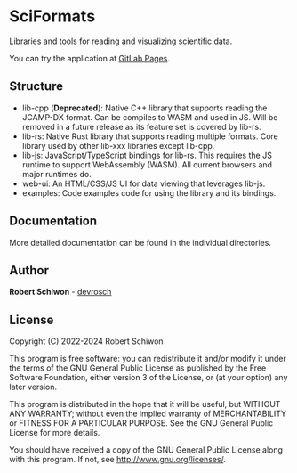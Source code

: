 # SciFormats

Libraries and tools for reading and visualizing scientific data.

You can try the application at [GitLab Pages](https://devrosch.gitlab.io/sf/index.html).

## Structure

- lib-cpp (**Deprecated**): Native C++ library that supports reading the JCAMP-DX format. Can be compiles to WASM and used in JS. Will be removed in a future release as its feature set is covered by lib-rs.
- lib-rs: Native Rust library that supports reading multiple formats. Core library used by other lib-xxx libraries except lib-cpp.
- lib-js: JavaScript/TypeScript bindings for lib-rs. This requires the JS runtime to support WebAssembly (WASM). All current browsers and major runtimes do.
- web-ui: An HTML/CSS/JS UI for data viewing that leverages lib-js.
- examples: Code examples code for using the library and its bindings.

## Documentation

More detailed documentation can be found in the individual directories.

## Author

**Robert Schiwon** - [devrosch](https://gitlab.com/devrosch)

## License

Copyright (C) 2022-2024 Robert Schiwon

This program is free software: you can redistribute it and/or modify it under the terms of the GNU General Public License as published by the Free Software Foundation, either version 3 of the License, or (at your option) any later version.

This program is distributed in the hope that it will be useful, but WITHOUT ANY WARRANTY; without even the implied warranty of MERCHANTABILITY or FITNESS FOR A PARTICULAR PURPOSE. See the GNU General Public License for more details.

You should have received a copy of the GNU General Public License along with this program. If not, see <http://www.gnu.org/licenses/>.
